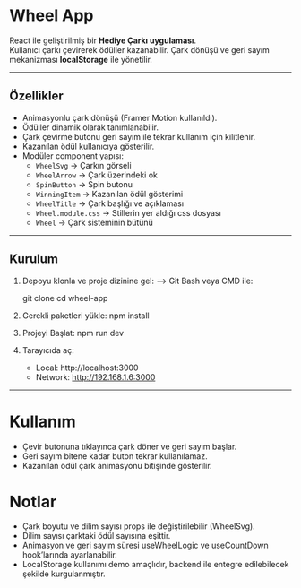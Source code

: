 # Wheel App

React ile geliştirilmiş bir **Hediye Çarkı uygulaması**.  
Kullanıcı çarkı çevirerek ödüller kazanabilir. Çark dönüşü ve geri sayım mekanizması **localStorage** ile yönetilir.  

---

## Özellikler

- Animasyonlu çark dönüşü (Framer Motion kullanıldı).  
- Ödüller dinamik olarak tanımlanabilir.  
- Çark çevirme butonu geri sayım ile tekrar kullanım için kilitlenir.  
- Kazanılan ödül kullanıcıya gösterilir.  
- Modüler component yapısı:
  - `WheelSvg` → Çarkın görseli
  - `WheelArrow` → Çark üzerindeki ok
  - `SpinButton` → Spin butonu
  - `WinningItem` → Kazanılan ödül gösterimi
  - `WheelTitle` → Çark başlığı ve açıklaması
  - `Wheel.module.css` → Stillerin yer aldığı css dosyası
  - `Wheel` → Çark sisteminin bütünü

---

## Kurulum

1. Depoyu klonla ve proje dizinine gel:
    --> Git Bash veya CMD ile:

    git clone <repo-link>
    cd wheel-app

2. Gerekli paketleri yükle:
    npm install

3. Projeyi Başlat:
    npm run dev

43. Tarayıcıda aç: 
    - Local:        http://localhost:3000
    - Network:      http://192.168.1.6:3000

---

# Kullanım

 * Çevir butonuna tıklayınca çark döner ve geri sayım başlar.
 * Geri sayım bitene kadar buton tekrar kullanılamaz.
 * Kazanılan ödül çark animasyonu bitişinde gösterilir.

# Notlar

 * Çark boyutu ve dilim sayısı props ile değiştirilebilir (WheelSvg).
 * Dilim sayısı çarktaki ödül sayısına eşittir.
 * Animasyon ve geri sayım süresi useWheelLogic ve useCountDown hook’larında ayarlanabilir.
 * LocalStorage kullanımı demo amaçlıdır, backend ile entegre edilebilecek şekilde kurgulanmıştır.

